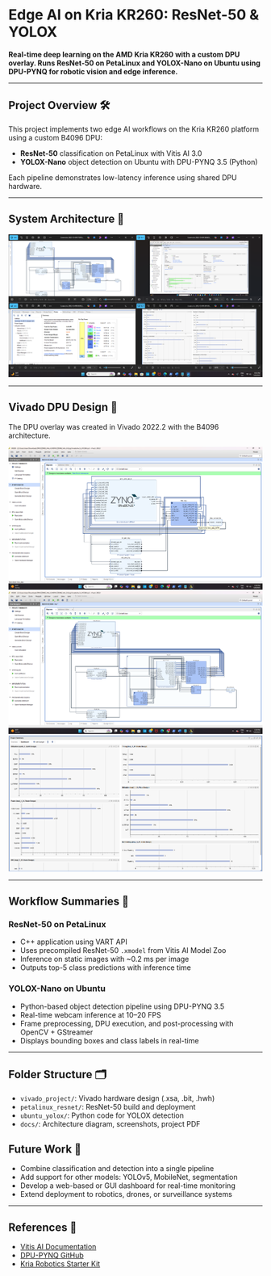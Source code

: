# Edge AI on Kria KR260: ResNet-50 & YOLOX

**Real-time deep learning on the AMD Kria KR260 with a custom DPU overlay. Runs ResNet-50 on PetaLinux and YOLOX-Nano on Ubuntu using DPU-PYNQ for robotic vision and edge inference.**

---

## Project Overview 🛠️

This project implements two edge AI workflows on the Kria KR260 platform using a custom B4096 DPU:

- **ResNet-50** classification on PetaLinux with Vitis AI 3.0  
- **YOLOX-Nano** object detection on Ubuntu with DPU-PYNQ 3.5 (Python)

Each pipeline demonstrates low-latency inference using shared DPU hardware.

---

## System Architecture 🧩

![System Diagram](images/All_in_one.png)

---

## Vivado DPU Design 🔧

The DPU overlay was created in Vivado 2022.2 with the B4096 architecture.


![Block Design](images/block_design.png)
![DPU Config](images/Detailed_view_of_block_design.png)
![Reports](images/All_reports.png)

---

## Workflow Summaries 📌

### ResNet-50 on PetaLinux
- C++ application using VART API
- Uses precompiled ResNet-50 `.xmodel` from Vitis AI Model Zoo
- Inference on static images with ~0.2 ms per image
- Outputs top-5 class predictions with inference time

### YOLOX-Nano on Ubuntu
- Python-based object detection pipeline using DPU-PYNQ 3.5
- Real-time webcam inference at 10–20 FPS
- Frame preprocessing, DPU execution, and post-processing with OpenCV + GStreamer
- Displays bounding boxes and class labels in real-time

---
## Folder Structure 🗂️
- `vivado_project/`: Vivado hardware design (.xsa, .bit, .hwh)
- `petalinux_resnet/`: ResNet-50 build and deployment
- `ubuntu_yolox/`: Python code for YOLOX detection
- `docs/`: Architecture diagram, screenshots, project PDF

## Future Work 🔭

- Combine classification and detection into a single pipeline  
- Add support for other models: YOLOv5, MobileNet, segmentation  
- Develop a web-based or GUI dashboard for real-time monitoring  
- Extend deployment to robotics, drones, or surveillance systems  

---

## References 🔗

- [Vitis AI Documentation](https://xilinx.github.io/Vitis-AI/)
- [DPU-PYNQ GitHub](https://github.com/Xilinx/DPU-PYNQ)
- [Kria Robotics Starter Kit](https://www.amd.com/en/design/kria/kr260-robotics-starter-kit.html)

